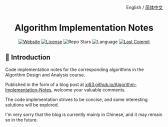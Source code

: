 <p align="right">
  English / <a href="./README.zh-CN.md">简体中文</a>
</p>

<h1 align="center">Algorithm Implementation Notes</h1>

<div align="center">

[![Website](https://img.shields.io/website?url=https%3A%2F%2Fxj63.github.io%2FAlgorithm-Implementation-Notes&up_message=online&style=flat-square&label=%F0%9F%8C%90%20Website)](https://xj63.github.io/Algorithm-Implementation-Notes)
[![License](https://img.shields.io/github/license/xj63/Algorithm-Implementation-Notes?style=flat-square&label=%E2%9A%96%20License)](./LICENSE)
![Repo Stars](https://img.shields.io/github/stars/xj63/Algorithm-Implementation-Notes?style=flat-square&label=%E2%9C%A8%20Stars)
![Language](https://img.shields.io/badge/Language-rust-yellow?style=flat-square&logo=rust)
[![Last Commit](https://img.shields.io/github/last-commit/xj63/Algorithm-Implementation-Notes?style=flat-square&label=%F0%9F%94%A5%20Last%20commit&color=purple)](https://github.com/xj63/Algorithm-Implementation-Notes/activity)

</div>

## 👋 Introduction

Code implementation notes for the corresponding algorithms in the Algorithm Design and Analysis course.

Published in the form of a blog post at [xj63.github.io/Algorithm-Implementation-Notes](https://xj63.github.io/Algorithm-Implementation-Notes), welcome your valuable comments.

The code implementation strives to be concise, and some interesting solutions will be explored.

I'm very sorry that the blog is currently mainly in Chinese, and it may remain so in the future.
